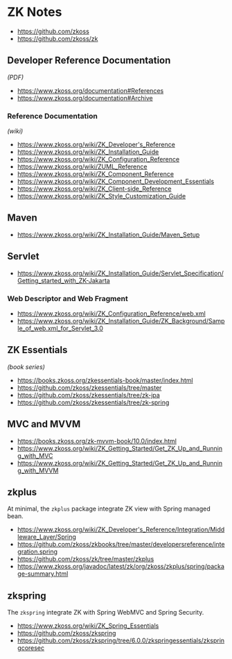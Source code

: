 # ZK Notes

* https://github.com/zkoss
* https://github.com/zkoss/zk

## Developer Reference Documentation

_(PDF)_

* https://www.zkoss.org/documentation#References
* https://www.zkoss.org/documentation#Archive

### Reference Documentation

_(wiki)_

* https://www.zkoss.org/wiki/ZK_Developer's_Reference
* https://www.zkoss.org/wiki/ZK_Installation_Guide
* https://www.zkoss.org/wiki/ZK_Configuration_Reference
* https://www.zkoss.org/wiki/ZUML_Reference
* https://www.zkoss.org/wiki/ZK_Component_Reference
* https://www.zkoss.org/wiki/ZK_Component_Development_Essentials
* https://www.zkoss.org/wiki/ZK_Client-side_Reference
* https://www.zkoss.org/wiki/ZK_Style_Customization_Guide

## Maven

* https://www.zkoss.org/wiki/ZK_Installation_Guide/Maven_Setup

## Servlet

* https://www.zkoss.org/wiki/ZK_Installation_Guide/Servlet_Specification/Getting_started_with_ZK-Jakarta

### Web Descriptor and Web Fragment

* https://www.zkoss.org/wiki/ZK_Configuration_Reference/web.xml
* https://www.zkoss.org/wiki/ZK_Installation_Guide/ZK_Background/Sample_of_web.xml_for_Servlet_3.0

## ZK Essentials

_(book series)_

* https://books.zkoss.org/zkessentials-book/master/index.html
* https://github.com/zkoss/zkessentials/tree/master
* https://github.com/zkoss/zkessentials/tree/zk-jpa
* https://github.com/zkoss/zkessentials/tree/zk-spring

## MVC and MVVM

* https://books.zkoss.org/zk-mvvm-book/10.0/index.html
* https://www.zkoss.org/wiki/ZK_Getting_Started/Get_ZK_Up_and_Running_with_MVC
* https://www.zkoss.org/wiki/ZK_Getting_Started/Get_ZK_Up_and_Running_with_MVVM

## zkplus

At minimal, the `zkplus` package integrate ZK view with Spring managed bean.

* https://www.zkoss.org/wiki/ZK_Developer's_Reference/Integration/Middleware_Layer/Spring
* https://github.com/zkoss/zkbooks/tree/master/developersreference/integration.spring
* https://github.com/zkoss/zk/tree/master/zkplus
* https://www.zkoss.org/javadoc/latest/zk/org/zkoss/zkplus/spring/package-summary.html

## zkspring

The `zkspring` integrate ZK with Spring WebMVC and Spring Security.

* https://www.zkoss.org/wiki/ZK_Spring_Essentials
* https://github.com/zkoss/zkspring
* https://github.com/zkoss/zkspring/tree/6.0.0/zkspringessentials/zkspringcoresec
